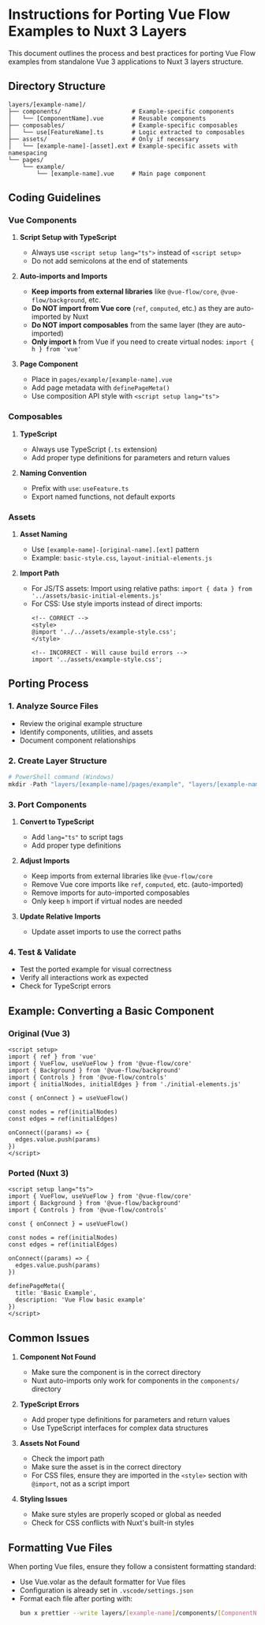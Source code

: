# Instructions for Porting Vue Flow Examples to Nuxt 3 Layers

This document outlines the process and best practices for porting Vue Flow examples from standalone Vue 3 applications to Nuxt 3 layers structure.

## Directory Structure

```
layers/[example-name]/
├── components/                    # Example-specific components
│   └── [ComponentName].vue        # Reusable components 
├── composables/                   # Example-specific composables
│   └── use[FeatureName].ts        # Logic extracted to composables
├── assets/                        # Only if necessary
│   └── [example-name]-[asset].ext # Example-specific assets with namespacing
└── pages/
    └── example/
        └── [example-name].vue     # Main page component
```

## Coding Guidelines

### Vue Components

1. **Script Setup with TypeScript**
   - Always use `<script setup lang="ts">` instead of `<script setup>`
   - Do not add semicolons at the end of statements

2. **Auto-imports and Imports**
   - **Keep imports from external libraries** like `@vue-flow/core`, `@vue-flow/background`, etc.
   - **Do NOT import from Vue core** (`ref`, `computed`, etc.) as they are auto-imported by Nuxt
   - **Do NOT import composables** from the same layer (they are auto-imported)
   - **Only import `h`** from Vue if you need to create virtual nodes: `import { h } from 'vue'`

3. **Page Component**
   - Place in `pages/example/[example-name].vue`
   - Add page metadata with `definePageMeta()`
   - Use composition API style with `<script setup lang="ts">`

### Composables

1. **TypeScript**
   - Always use TypeScript (`.ts` extension)
   - Add proper type definitions for parameters and return values

2. **Naming Convention**
   - Prefix with `use`: `useFeature.ts`
   - Export named functions, not default exports

### Assets

1. **Asset Naming**
   - Use `[example-name]-[original-name].[ext]` pattern
   - Example: `basic-style.css`, `layout-initial-elements.js`

2. **Import Path**
   - For JS/TS assets: Import using relative paths: `import { data } from '../assets/basic-initial-elements.js'`
   - For CSS: Use style imports instead of direct imports:
     ```vue
     <!-- CORRECT -->
     <style>
     @import '../../assets/example-style.css';
     </style>

     <!-- INCORRECT - Will cause build errors -->
     import '../assets/example-style.css';
     ```

## Porting Process

### 1. Analyze Source Files

- Review the original example structure
- Identify components, utilities, and assets
- Document component relationships

### 2. Create Layer Structure

```powershell
# PowerShell command (Windows)
mkdir -Path "layers/[example-name]/pages/example", "layers/[example-name]/components", "layers/[example-name]/composables", "layers/[example-name]/assets"
```

### 3. Port Components

1. **Convert to TypeScript**
   - Add `lang="ts"` to script tags
   - Add proper type definitions

2. **Adjust Imports**
   - Keep imports from external libraries like `@vue-flow/core`
   - Remove Vue core imports like `ref`, `computed`, etc. (auto-imported)
   - Remove imports for auto-imported composables
   - Only keep `h` import if virtual nodes are needed

3. **Update Relative Imports**
   - Update asset imports to use the correct paths

### 4. Test & Validate

- Test the ported example for visual correctness
- Verify all interactions work as expected
- Check for TypeScript errors

## Example: Converting a Basic Component

### Original (Vue 3)

```vue
<script setup>
import { ref } from 'vue'
import { VueFlow, useVueFlow } from '@vue-flow/core'
import { Background } from '@vue-flow/background'
import { Controls } from '@vue-flow/controls'
import { initialNodes, initialEdges } from './initial-elements.js'

const { onConnect } = useVueFlow()

const nodes = ref(initialNodes)
const edges = ref(initialEdges)

onConnect((params) => {
  edges.value.push(params)
})
</script>
```

### Ported (Nuxt 3)

```vue
<script setup lang="ts">
import { VueFlow, useVueFlow } from '@vue-flow/core'
import { Background } from '@vue-flow/background'
import { Controls } from '@vue-flow/controls'

const { onConnect } = useVueFlow()

const nodes = ref(initialNodes)
const edges = ref(initialEdges)

onConnect((params) => {
  edges.value.push(params)
})

definePageMeta({
  title: 'Basic Example',
  description: 'Vue Flow basic example'
})
</script>
```

## Common Issues

1. **Component Not Found**
   - Make sure the component is in the correct directory
   - Nuxt auto-imports only work for components in the `components/` directory

2. **TypeScript Errors**
   - Add proper type definitions for parameters and return values
   - Use TypeScript interfaces for complex data structures

3. **Assets Not Found**
   - Check the import path
   - Make sure the asset is in the correct directory
   - For CSS files, ensure they are imported in the `<style>` section with `@import`, not as a script import

4. **Styling Issues**
   - Make sure styles are properly scoped or global as needed
   - Check for CSS conflicts with Nuxt's built-in styles

## Formatting Vue Files

When porting Vue files, ensure they follow a consistent formatting standard:

- Use Vue.volar as the default formatter for Vue files
- Configuration is already set in `.vscode/settings.json`
- Format each file after porting with:
   ```bash
   bun x prettier --write layers/[example-name]/components/[ComponentName].vue
   ```
